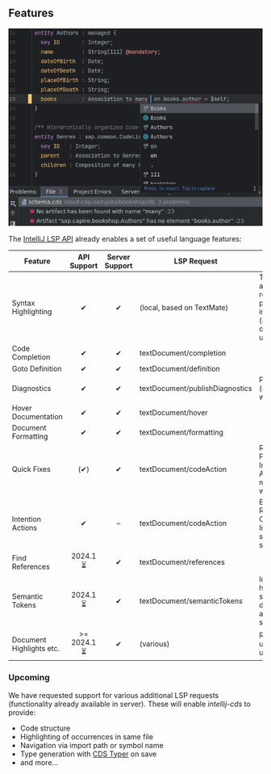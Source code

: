 ## Features

![Demo of Syntax Highlighting, Code Completion, Diagnostics](.assets/code_completion.png)

The [IntelliJ LSP API](https://plugins.jetbrains.com/docs/intellij/language-server-protocol.html#supported-features) already enables a set of useful language features:

| Feature                  | API Support  | Server Support | LSP Request                     | Remarks                                                                                        |
|--------------------------|:------------:|:--------------:|---------------------------------|------------------------------------------------------------------------------------------------|
| Syntax Highlighting      |      ✔       |       ✔        | (local, based on TextMate)      | TM Bundle is automatically registered on plugin installation (and disabled on uninstallation). |
| Code Completion          |      ✔       |       ✔        | textDocument/completion         |                                                                                                |
| Goto Definition          |      ✔       |       ✔        | textDocument/definition         |                                                                                                |
| Diagnostics              |      ✔       |       ✔        | textDocument/publishDiagnostics | Problems (errors, warnings).                                                                   |
| Hover Documentation      |      ✔       |       ✔        | textDocument/hover              |                                                                                                |
| Document Formatting      |      ✔       |       ✔        | textDocument/formatting         |                                                                                                |
| Quick Fixes              |     (✔)      |       ✔        | textDocument/codeAction         | Related to a Problem. Incomplete API support, may come with IJ 2024.1                          |
| Intention Actions        |      ✔       |       –        | textDocument/codeAction         | E.g. Refactoring or Organize Imports. No server support yet.                                   |
| Find References          |   2024.1 ⏳   |       ✔        | textDocument/references         |                                                                                                |
| Semantic Tokens          |   2024.1 ⏳   |       ✔        | textDocument/semanticTokens     | Improved highlighting: server dynamically assigns token semantics.                             |
| Document Highlights etc. | \>= 2024.1 ⏳ |       ✔        | (various)                       | Requested by us, ETA unclear.                                                                  |

### Upcoming

We have requested support for various additional LSP requests (functionality already available in server).
These will enable *intellij-cds* to provide:
- Code structure
- Highlighting of occurrences in same file
- Navigation via import path or symbol name
- Type generation with [CDS Typer](https://cap.cloud.sap/docs/tools/cds-typer) on save
- and more…
